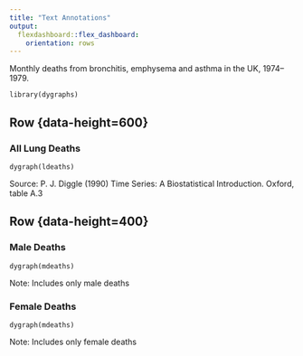 ```yaml
---
title: "Text Annotations"
output:
  flexdashboard::flex_dashboard:
    orientation: rows
---
```


Monthly deaths from bronchitis, emphysema and asthma in the UK, 1974–1979.

```{r setup, include=FALSE}
library(dygraphs)
```

Row {data-height=600}
-------------------------------------

### All Lung Deaths

```{r}
dygraph(ldeaths)
```

Source: P. J. Diggle (1990) Time Series: A Biostatistical Introduction. Oxford, table A.3    

Row {data-height=400}
-------------------------------------

### Male Deaths

```{r}
dygraph(mdeaths)
```

Note: Includes only male deaths

### Female Deaths

```{r}
dygraph(mdeaths)
```

Note: Includes only female deaths
